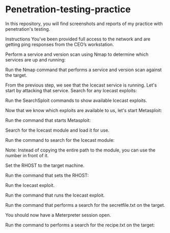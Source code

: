 # Penetration-testing-practice
In this repository, you will find screenshots and reports of my practice with penetration's testing. 

Instructions
You've been provided full access to the network and are getting ping responses from the CEO’s workstation.


Perform a service and version scan using Nmap to determine which services are up and running:


Run the Nmap command that performs a service and version scan against the target.

From the previous step, we see that the Icecast service is running. Let's start by attacking that service. Search for any Icecast exploits:


Run the SearchSploit commands to show available Icecast exploits.

Now that we know which exploits are available to us, let's start Metasploit:

Run the command that starts Metasploit:

Search for the Icecast module and load it for use.

Run the command to search for the Icecast module:

                
Note: Instead of copying the entire path to the module, you can use the number in front of it.

Set the RHOST to the target machine.

Run the command that sets the RHOST:

Run the Icecast exploit.

Run the command that runs the Icecast exploit.

Run the command that performs a search for the secretfile.txt on the target.

You should now have a Meterpreter session open.

Run the command to performs a search for the recipe.txt on the target:









